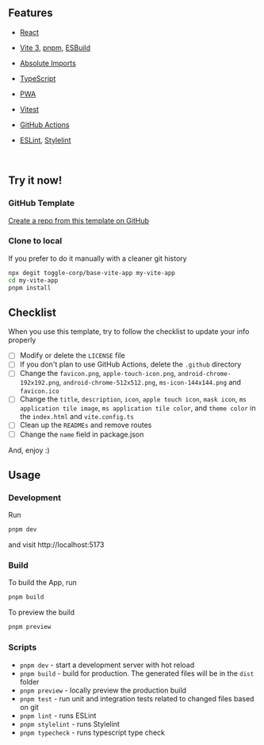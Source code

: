 ## Features

- [React](https://reactjs.org)

- [Vite 3](https://github.com/vitejs/vite), [pnpm](https://pnpm.io/), [ESBuild](https://github.com/evanw/esbuild)

- [Absolute Imports](https://github.com/aleclarson/vite-tsconfig-paths)

- [TypeScript](https://www.typescriptlang.org)

- [PWA](https://github.com/antfu/vite-plugin-pwa)

- [Vitest](https://github.com/vitest-dev/vitest)

- [GitHub Actions](https://github.com/features/actions)

- [ESLint](https://eslint.org), [Stylelint](https://stylelint.io)

<br>


## Try it now!

### GitHub Template

[Create a repo from this template on GitHub](https://github.com/toggle-corp/base-vite-app/generate)

### Clone to local

If you prefer to do it manually with a cleaner git history

```bash
npx degit toggle-corp/base-vite-app my-vite-app
cd my-vite-app
pnpm install
```

## Checklist

When you use this template, try to follow the checklist to update your info properly

- [ ] Modify or delete the `LICENSE` file
- [ ] If you don't plan to use GitHub Actions, delete the `.github` directory
- [ ] Change the `favicon.png`, `apple-touch-icon.png`, `android-chrome-192x192.png`, `android-chrome-512x512.png`, `ms-icon-144x144.png`  and `favicon.ico`
- [ ] Change the `title`, `description`, `icon`, `apple touch icon`, `mask icon`, `ms application tile image`, `ms application tile color`, and `theme color` in the `index.html` and `vite.config.ts`
- [ ] Clean up the `READMEs` and remove routes
- [ ] Change the `name` field in package.json

And, enjoy :)

## Usage

### Development

Run

```bash
pnpm dev
```
and visit http://localhost:5173

### Build

To build the App, run

```bash
pnpm build
```
To preview the build
```bash
pnpm preview
```
### Scripts

- `pnpm dev` - start a development server with hot reload
- `pnpm build` - build for production. The generated files will be in the `dist` folder
- `pnpm preview` - locally preview the production build
- `pnpm test` - run unit and integration tests related to changed files based on git
- `pnpm lint` - runs ESLint
- `pnpm stylelint` - runs Stylelint
- `pnpm typecheck` - runs typescript type check
